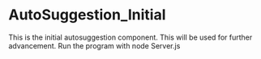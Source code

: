# AutoSuggestion_Initial
This is the initial autosuggestion component. This will be used for further advancement.
Run the program with node Server.js
